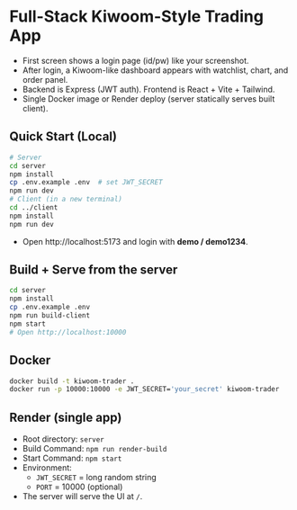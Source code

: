 # Full-Stack Kiwoom-Style Trading App

- First screen shows a login page (id/pw) like your screenshot.
- After login, a Kiwoom-like dashboard appears with watchlist, chart, and order panel.
- Backend is Express (JWT auth). Frontend is React + Vite + Tailwind.
- Single Docker image or Render deploy (server statically serves built client).

## Quick Start (Local)
```bash
# Server
cd server
npm install
cp .env.example .env  # set JWT_SECRET
npm run dev
# Client (in a new terminal)
cd ../client
npm install
npm run dev
```
- Open http://localhost:5173 and login with **demo / demo1234**.

## Build + Serve from the server
```bash
cd server
npm install
cp .env.example .env
npm run build-client
npm start
# Open http://localhost:10000
```

## Docker
```bash
docker build -t kiwoom-trader .
docker run -p 10000:10000 -e JWT_SECRET='your_secret' kiwoom-trader
```

## Render (single app)
- Root directory: `server`
- Build Command: `npm run render-build`
- Start Command: `npm start`
- Environment:
  - `JWT_SECRET` = long random string
  - `PORT` = 10000 (optional)
- The server will serve the UI at `/`.
